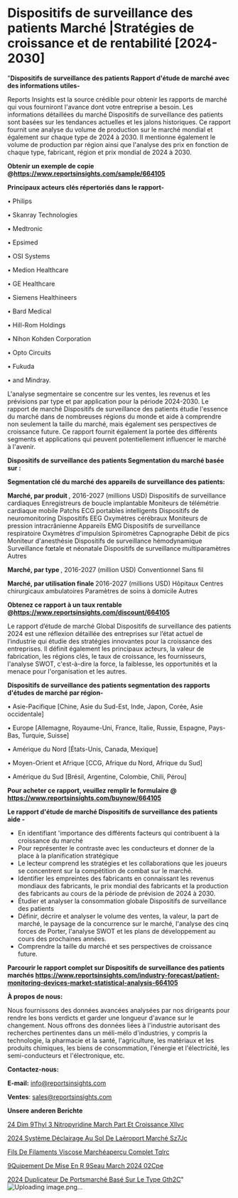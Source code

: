 # Dispositifs de surveillance des patients Marché |Stratégies de croissance et de rentabilité [2024-2030]

"<strong>Dispositifs de surveillance des patients Rapport d'étude de marché avec des informations utiles-</strong>

Reports Insights est la source crédible pour obtenir les rapports de marché qui vous fourniront l'avance dont votre entreprise a besoin. Les informations détaillées du marché Dispositifs de surveillance des patients sont basées sur les tendances actuelles et les jalons historiques. Ce rapport fournit une analyse du volume de production sur le marché mondial et également sur chaque type de 2024 à 2030. Il mentionne également le volume de production par région ainsi que l'analyse des prix en fonction de chaque type, fabricant, région et prix mondial de 2024 à 2030.

<strong><b>Obtenir un exemple de copie @</b></strong><a href=https://www.reportsinsights.com/sample/664105><strong><b>https://www.reportsinsights.com/sample/664105</b></strong></a>

<b>Principaux acteurs clés répertoriés dans le rapport-</b>

<b> </b>• Philips

• Skanray Technologies

• Medtronic

• Epsimed

• OSI Systems

• Medion Healthcare

• GE Healthcare

• Siemens Healthineers

• Bard Medical

• Hill-Rom Holdings

• Nihon Kohden Corporation

• Opto Circuits

• Fukuda

• and Mindray.

L'analyse segmentaire se concentre sur les ventes, les revenus et les prévisions par type et par application pour la période 2024-2030. Le rapport de marché Dispositifs de surveillance des patients étudie l'essence du marché dans de nombreuses régions du monde et aide à comprendre non seulement la taille du marché, mais également ses perspectives de croissance future. Ce rapport fournit également la portée des différents segments et applications qui peuvent potentiellement influencer le marché à l'avenir.

<strong>Dispositifs de surveillance des patients Segmentation du marché basée sur :</strong>

<strong> Segmentation clé du marché des appareils de surveillance des patients: </strong>

<strong> Marché, par produit </strong>, 2016-2027 (millions USD)
Dispositifs de surveillance cardiaques
Enregistreurs de boucle implantable
Moniteurs de télémétrie cardiaque mobile
Patchs ECG portables intelligents
Dispositifs de neuromonitoring
Dispositifs EEG
Oxymètres cérébraux
Moniteurs de pression intracrânienne
Appareils EMG
Dispositifs de surveillance respiratoire
Oxymètres d'impulsion
Spiromètres
Capnographe
Débit de pics
Moniteur d'anesthésie
Dispositifs de surveillance hémodynamique
Surveillance fœtale et néonatale
Dispositifs de surveillance multiparamètres
Autres

<strong> Marché, par type </strong>, 2016-2027 (million USD)
Conventionnel
Sans fil

<strong> Marché, par utilisation finale </strong> 2016-2027 (millions USD)
Hôpitaux
Centres chirurgicaux ambulatoires
Paramètres de soins à domicile
Autres

<strong><b>Obtenez ce rapport à un taux rentable @</b></strong><a href=https://www.reportsinsights.com/discount/664105><strong><b>https://www.reportsinsights.com/discount/664105</b></strong></a>

Le rapport d’étude de marché Global Dispositifs de surveillance des patients 2024 est une réflexion détaillée des entreprises sur l’état actuel de l’industrie qui étudie des stratégies innovantes pour la croissance des entreprises. Il définit également les principaux acteurs, la valeur de fabrication, les régions clés, le taux de croissance, les fournisseurs, l'analyse SWOT, c'est-à-dire la force, la faiblesse, les opportunités et la menace pour l'organisation et les autres.

<strong>Dispositifs de surveillance des patients segmentation des rapports d'études de marché par région-</strong>

• Asie-Pacifique [Chine, Asie du Sud-Est, Inde, Japon, Corée, Asie occidentale]

• Europe [Allemagne, Royaume-Uni, France, Italie, Russie, Espagne, Pays-Bas, Turquie, Suisse]

• Amérique du Nord [États-Unis, Canada, Mexique]

• Moyen-Orient et Afrique [CCG, Afrique du Nord, Afrique du Sud]

• Amérique du Sud [Brésil, Argentine, Colombie, Chili, Pérou]

<strong>Pour acheter ce rapport, veuillez remplir le formulaire @   <a href=https://www.reportsinsights.com/buynow/664105>https://www.reportsinsights.com/buynow/664105</a></strong>

<strong>Le rapport d'étude de marché Dispositifs de surveillance des patients aide -</strong>
<ul>
  <li>En identifiant 'importance des différents facteurs qui contribuent à la croissance du marché</li>
  <li>Pour représenter le contraste avec les conducteurs et donner de la place à la planification stratégique</li>
  <li>Le lecteur comprend les stratégies et les collaborations que les joueurs se concentrent sur la compétition de combat sur le marché.</li>
  <li>Identifier les empreintes des fabricants en connaissant les revenus mondiaux des fabricants, le prix mondial des fabricants et la production des fabricants au cours de la période de prévision de 2024 à 2030.</li>
  <li>Étudier et analyser la consommation globale Dispositifs de surveillance des patients</li>
  <li>Définir, décrire et analyser le volume des ventes, la valeur, la part de marché, le paysage de la concurrence sur le marché, l'analyse des cinq forces de Porter, l'analyse SWOT et les plans de développement au cours des prochaines années.</li>
  <li>Comprendre la taille du marché et ses perspectives de croissance future.</li>
</ul>

<strong>Parcourir le rapport complet sur Dispositifs de surveillance des patients marchés <a href=https://www.reportsinsights.com/industry-forecast/patient-monitoring-devices-market-statistical-analysis-664105>https://www.reportsinsights.com/industry-forecast/patient-monitoring-devices-market-statistical-analysis-664105</a></strong>

<strong>À propos de nous:</strong>

Nous fournissons des données avancées analysées par nos dirigeants pour rendre les bons verdicts et garder une longueur d'avance sur le changement. Nous offrons des données liées à l'industrie autorisant des recherches pertinentes dans un méli-mélo d'industries, y compris la technologie, la pharmacie et la santé, l'agriculture, les matériaux et les produits chimiques, les biens de consommation, l'énergie et l'électricité, les semi-conducteurs et l'électronique, etc.

<strong>Contactez-nous:</strong>

<strong>E-mail:</strong> <a href=mailto:info@reportsinsights.com>info@reportsinsights.com</a>

<strong>Ventes</strong>: <a href=mailto:sales@reportsinsights.com>sales@reportsinsights.com</a>

<strong>Unsere anderen Berichte</strong>

<a href=https://www.linkedin.com/pulse/24-dim%C3%A9thyl-3-nitropyridine-march%C3%A9-part-et-croissance-xllvc/>24 Dim 9Thyl 3 Nitropyridine March Part Et Croissance Xllvc</a>

<a href=https://www.linkedin.com/pulse/2024-système-déclairage-au-sol-de-laéroport-marché-sz7jc/>2024 Système Déclairage Au Sol De Laéroport Marché Sz7Jc</a>

<a href=https://www.linkedin.com/pulse/fils-de-filaments-viscose-marchéaperçu-complet-tqlrc/>Fils De Filaments Viscose Marchéaperçu Complet Tqlrc</a>

<a href=https://www.linkedin.com/pulse/%C3%A9quipement-de-mise-en-r%C3%A9seau-march%C3%A9-2024-02cpe/> 9Quipement De Mise En R 9Seau March 2024 02Cpe</a>

<a href=https://www.linkedin.com/pulse/2024-duplicateur-de-portsmarché-basé-sur-le-type-gth2c/>2024 Duplicateur De Portsmarché Basé Sur Le Type Gth2C</a>"
![Uploading image.png…]()

